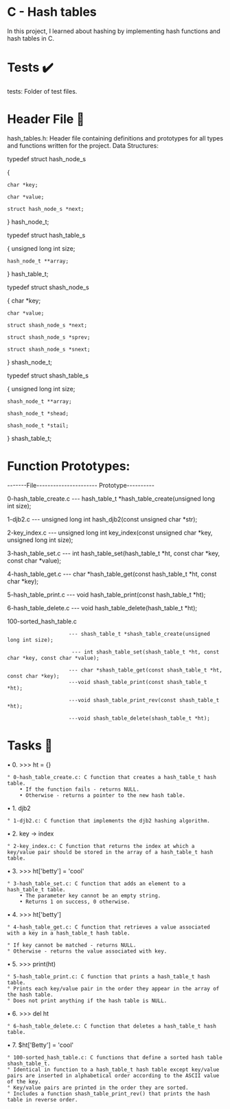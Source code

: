 # C - Hash tables
In this project, I learned about hashing by implementing hash functions and hash tables in C.

# Tests ✔️
tests: Folder of test files.

# Header File 📁
hash_tables.h: Header file containing definitions and prototypes for all types and functions written for the project.
Data Structures:

typedef struct hash_node_s

{

	char *key;

	char *value;

	struct hash_node_s *next;

} hash_node_t;

typedef struct hash_table_s

{
	unsigned long int size;

	hash_node_t **array;

} hash_table_t;


typedef struct shash_node_s

{
	char *key;

	char *value;

	struct shash_node_s *next;

	struct shash_node_s *sprev;

	struct shash_node_s *snext;

} shash_node_t;


typedef struct shash_table_s

{
	unsigned long int size;

	shash_node_t **array;

	shash_node_t *shead;

	shash_node_t *stail;

} shash_table_t;

# Function Prototypes:

-------File---------------------- Prototype----------

0-hash_table_create.c ---	hash_table_t *hash_table_create(unsigned long int size);

1-djb2.c	--- unsigned long int hash_djb2(const unsigned char *str);

2-key_index.c --- unsigned long int key_index(const unsigned char *key, unsigned long int size);

3-hash_table_set.c ---	int hash_table_set(hash_table_t *ht, const char *key, const char *value);

4-hash_table_get.c ---	char *hash_table_get(const hash_table_t *ht, const char *key);

5-hash_table_print.c --- void hash_table_print(const hash_table_t *ht);

6-hash_table_delete.c --- void hash_table_delete(hash_table_t *ht);

100-sorted_hash_table.c 

                        --- shash_table_t *shash_table_create(unsigned long int size);

                         --- int shash_table_set(shash_table_t *ht, const char *key, const char *value);

                        --- char *shash_table_get(const shash_table_t *ht, const char *key);
                        ---void shash_table_print(const shash_table_t *ht);

                        ---void shash_table_print_rev(const shash_table_t *ht);

                        ---void shash_table_delete(shash_table_t *ht);

# Tasks 📃

• 0. >>> ht = {}
    
    ° 0-hash_table_create.c: C function that creates a hash_table_t hash table.
        • If the function fails - returns NULL.
        • Otherwise - returns a pointer to the new hash table.

• 1. djb2

    ° 1-djb2.c: C function that implements the djb2 hashing algorithm.

• 2. key -> index

    ° 2-key_index.c: C function that returns the index at which a key/value pair should be stored in the array of a hash_table_t hash table.

• 3. >>> ht['betty'] = 'cool'

    ° 3-hash_table_set.c: C function that adds an element to a hash_table_t table.
        • The parameter key cannot be an empty string.
        • Returns 1 on success, 0 otherwise.

• 4. >>> ht['betty']

    ° 4-hash_table_get.c: C function that retrieves a value associated with a key in a hash_table_t hash table.

    ° If key cannot be matched - returns NULL.
    ° Otherwise - returns the value associated with key.

• 5. >>> print(ht)

    ° 5-hash_table_print.c: C function that prints a hash_table_t hash table.
    ° Prints each key/value pair in the order they appear in the array of the hash table.
    ° Does not print anything if the hash table is NULL.

• 6. >>> del ht

    ° 6-hash_table_delete.c: C function that deletes a hash_table_t hash table.

• 7. $ht['Betty'] = 'cool'

    ° 100-sorted_hash_table.c: C functions that define a sorted hash table shash_table_t.
    ° Identical in function to a hash_table_t hash table except key/value pairs are inserted in alphabetical order according to the ASCII value of the key.
    ° Key/value pairs are printed in the order they are sorted.
    ° Includes a function shash_table_print_rev() that prints the hash table in reverse order.
